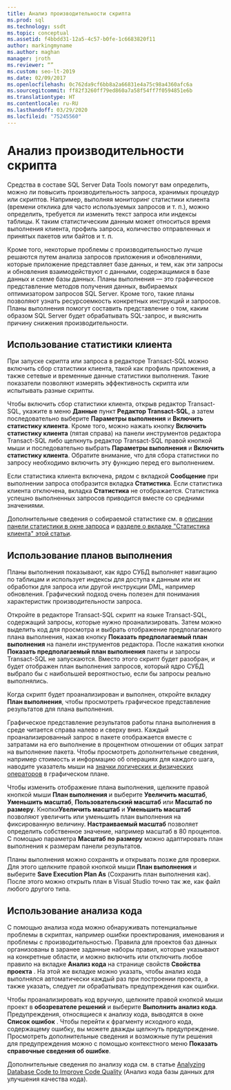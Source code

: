 ```yaml
---
title: Анализ производительности скрипта
ms.prod: sql
ms.technology: ssdt
ms.topic: conceptual
ms.assetid: f4bbdd31-12a5-4c57-b0fe-1c6683820f11
author: markingmyname
ms.author: maghan
manager: jroth
ms.reviewer: “”
ms.custom: seo-lt-2019
ms.date: 02/09/2017
ms.openlocfilehash: 0c762da9cf6bb8a2a66831e4a75c98a4360afc6a
ms.sourcegitcommit: ff82f3260ff79ed860a7a58f54ff7f0594851e6b
ms.translationtype: HT
ms.contentlocale: ru-RU
ms.lasthandoff: 03/29/2020
ms.locfileid: "75245560"
---
```

# <a name="analyze-script-performance"></a>Анализ производительности скрипта

Средства в составе SQL Server Data Tools помогут вам определить, можно ли повысить производительность запроса, хранимых процедур или скриптов. Например, выполняя мониторинг статистики клиента (времени отклика для часто используемых запросов и т. п.), можно определить, требуется ли изменить текст запроса или индексы таблицы. К таким статистическим данным может относиться время выполнения клиента, профиль запроса, количество отправленных и принятых пакетов или байтов и т. п.  
  
Кроме того, некоторые проблемы с производительностью лучше решаются путем анализа запросов приложения и обновлениями, которые приложение представляет базе данных, и тем, как эти запросы и обновления взаимодействуют с данными, содержащимися в базе данных и схеме базы данных. Планы выполнения — это графическое представление методов получения данных, выбираемых оптимизатором запросов SQL Server. Кроме того, такие планы позволяют узнать ресурсоемкость конкретных инструкций и запросов. Планы выполнения помогут составить представление о том, каким образом SQL Server будет обрабатывать SQL-запрос, и выяснить причину снижения производительности.  
  
## <a name="using-client-statistics"></a>Использование статистики клиента  
При запуске скрипта или запроса в редакторе Transact\-SQL можно включить сбор статистики клиента, такой как профиль приложения, а также сетевые и временные данные статистики выполнения. Такие показатели позволяют измерять эффективность скрипта или испытывать разные скрипты.  
  
Чтобы включить сбор статистики клиента, открыв редактор Transact\-SQL, укажите в меню **Данные** пункт **Редактор Transact\-SQL**, а затем последовательно выберите **Параметры выполнения** и **Включить статистику клиента**. Кроме того, можно нажать кнопку **Включить статистику клиента** (пятая справа) на панели инструментов редактора Transact\-SQL либо щелкнуть редактор Transact\-SQL правой кнопкой мыши и последовательно выбрать **Параметры выполнения** и **Включить статистику клиента**. Обратите внимание, что для сбора статистики по запросу необходимо включить эту функцию перед его выполнением.  
  
Если статистика клиента включена, рядом с вкладкой **Сообщение** при выполнении запроса отобразится вкладка **Статистика**. Если статистика клиента отключена, вкладка **Статистика** не отображается. Статистика успешно выполненных запросов приводится вместе со средними значениями.  
  
Дополнительные сведения о собираемой статистике см. в [описании панели статистики в окне запроса](https://msdn.microsoft.com/library/aa216969(SQL.80).aspx) и [разделе о вкладке "Статистика клиента" этой статьи](https://msdn.microsoft.com/library/aa833205.aspx).  
  
## <a name="using-execution-plans"></a>Использование планов выполнения  
Планы выполнения показывают, как ядро СУБД выполняет навигацию по таблицам и использует индексы для доступа к данным или их обработки для запроса или другой инструкции DML, например обновления. Графический подход очень полезен для понимания характеристик производительности запроса.  
  
Откройте в редакторе Transact\-SQL скрипт на языке Transact\-SQL, содержащий запросы, которые нужно проанализировать. Затем можно выделить код для просмотра и выбрать отображение предполагаемого плана выполнения, нажав кнопку **Показать предполагаемый план выполнения** на панели инструментов редактора. После нажатия кнопки **Показать предполагаемый план выполнения** пакеты и запросы Transact\-SQL не запускаются. Вместо этого скрипт будет разобран, и будет отображен план выполнения запросов, который ядро СУБД выбрало бы с наибольшей вероятностью, если бы запросы реально выполнялись.  
  
Когда скрипт будет проанализирован и выполнен, откройте вкладку **План выполнения**, чтобы просмотреть графическое представление результатов для плана выполнения.  
  
Графическое представление результатов работы плана выполнения в среде читается справа налево и сверху вниз. Каждый проанализированный запрос в пакете отображается вместе с затратами на его выполнение в процентном отношении от общих затрат на выполнение пакета. Чтобы просмотреть дополнительные сведения, например стоимость и информацию об операциях для каждого шага, наводите указатель мыши на [значки логических и физических операторов](https://msdn.microsoft.com/library/ms175913.aspx) в графическом плане.  
  
Чтобы изменить отображение плана выполнения, щелкните правой кнопкой мыши **План выполнения** и выберите **Увеличить масштаб**, **Уменьшить масштаб**, **Пользовательский масштаб** или **Масштаб по размеру**. Кнопки**Увеличить масштаб** и **Уменьшить масштаб** позволяют увеличить или уменьшить план выполнения на фиксированную величину. **Настраиваемый масштаб** позволяет определить собственное значение, например масштаб в 80 процентов.  С помощью параметра **Масштаб по размеру** можно адаптировать план выполнения к размерам панели результатов.  
  
Планы выполнения можно сохранять и открывать позже для проверки. Для этого щелкните правой кнопкой мыши **План выполнения** и выберите **Save Execution Plan As** (Сохранить план выполнения как). После этого можно открыть план в Visual Studio точно так же, как файл любого другого типа.  
  
## <a name="using-code-analysis"></a>Использование анализа кода  
С помощью анализа кода можно обнаруживать потенциальные проблемы в скриптах, например ошибки проектирования, именования и проблемы с производительностью.  Правила для проектов баз данных организованы в заранее заданные наборы правил, которые указывают на конкретные области, и можно включить или отключить любое правило на вкладке **Анализ кода** на странице свойств **Свойства проекта** . На этой же вкладке можно указать, чтобы анализ кода выполнялся автоматически каждый раз при построении проекта, а также указать, следует ли обрабатывать предупреждения как ошибки.  
  
Чтобы проанализировать код вручную, щелкните правой кнопкой мыши проект в **обозревателе решений** и выберите **Выполнить анализ кода**. Предупреждения, относящиеся к анализу кода, выводятся в окне **Список ошибок** . Чтобы перейти к фрагменту исходного кода, содержащему ошибку, вы можете дважды щелкнуть предупреждение. Просмотреть дополнительные сведения и возможные пути решения для предупреждения можно с помощью контекстного меню **Показать справочные сведения об ошибке**.  
  
Дополнительные сведения по анализу кода см. в статье [Analyzing Database Code to Improve Code Quality](https://msdn.microsoft.com/library/dd172133.aspx) (Анализ кода базы данных для улучшения качества кода).  
  
